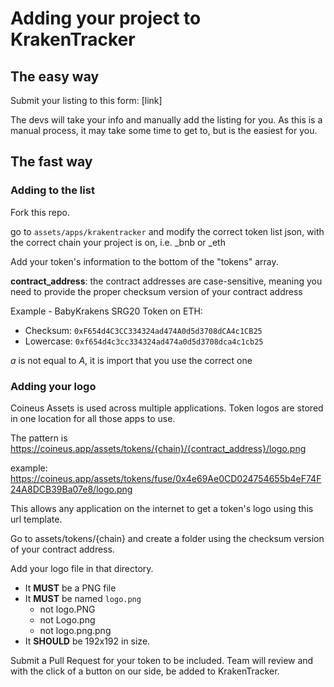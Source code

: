 # Adding your project to KrakenTracker

## The easy way
Submit your listing to this form: [link]

The devs will take your info and manually add the listing for you. As this is a manual process, it may take some time to get to, but is the easiest for you.

## The fast way

### Adding to the list
Fork this repo.

go to `assets/apps/krakentracker` and modify the correct token list json, with the correct chain your project is on, i.e. _bnb or _eth

Add your token's information to the bottom of the "tokens" array.

**contract_address**: the contract addresses are case-sensitive, meaning you need to provide the proper checksum version of your contract address

Example - BabyKrakens SRG20 Token on ETH:

- Checksum: `0xF654d4C3CC334324ad474A0d5d3708dCA4c1CB25`
- Lowercase: `0xf654d4c3cc334324ad474a0d5d3708dca4c1cb25`

_a_ is not equal to _A_, it is import that you use the correct one

### Adding your logo

Coineus Assets is used across multiple applications. Token logos are stored in one location for all those apps to use.

The pattern is https://coineus.app/assets/tokens/{chain}/{contract_address}/logo.png

example: https://coineus.app/assets/tokens/fuse/0x4e69Ae0CD024754655b4eF74F24A8DCB39Ba07e8/logo.png

This allows any application on the internet to get a token's logo using this url template.

Go to assets/tokens/{chain} and create a folder using the checksum version of your contract address.

Add your logo file in that directory.
- It **MUST** be a PNG file
- It **MUST** be named `logo.png` 
  - not logo.PNG 
  - not Logo.png 
  - not logo.png.png
- It **SHOULD** be 192x192 in size. 

Submit a Pull Request for your token to be included. Team will review and with the click of a button on our side, be added to KrakenTracker.